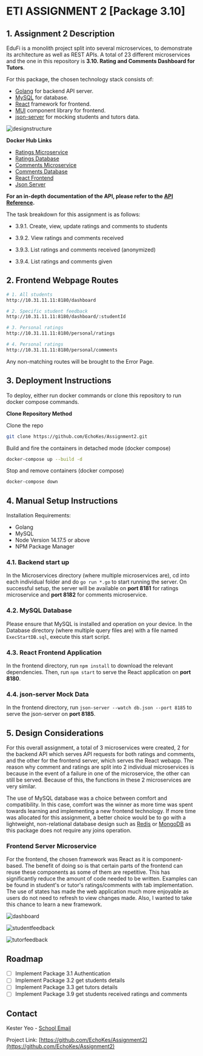 # ETI ASSIGNMENT 2 [Package 3.10]

## 1. Assignment 2 Description

EduFi is a monolith project split into several microservices, to demonstrate its architecture as well as REST APIs. A total of 23 different microservices and the one in this repository is **3.10. Rating and Comments Dashboard for Tutors**.

For this package, the chosen technology stack consists of:

- [Golang](https://go.dev/) for backend API server.
- [MySQL](https://www.mysql.com/) for database.
- [React](https://reactjs.org/) framework for frontend.
- [MUI](https://mui.com/) component library for frontend.
- [json-server](https://www.npmjs.com/package/json-server) for mocking students and tutors data.

![designstructure](images/designstructure.PNG)

**Docker Hub Links**

- [Ratings Microservice](https://hub.docker.com/repository/docker/echokes/18-rating_ms_image)
- [Ratings Database](https://hub.docker.com/repository/docker/echokes/18-rating_db_image)
- [Comments Microservice](https://hub.docker.com/repository/docker/echokes/18-comment_ms_image)
- [Comments Database](https://hub.docker.com/repository/docker/echokes/18-comment_db_image)
- [React Frontend](https://hub.docker.com/repository/docker/echokes/18-frontend_react_image)
- [Json Server](https://hub.docker.com/repository/docker/echokes/18-json_server_image)

**For an in-depth documentation of the API, please refer to the [API Reference](API_reference.md).**

The task breakdown for this assignment is as follows:

- 3.9.1. Create, view, update ratings and comments to students

- 3.9.2. View ratings and comments received

- 3.9.3. List ratings and comments received (anonymized)

- 3.9.4. List ratings and comments given

## 2. Frontend Webpage Routes

```sh
# 1. All students
http://10.31.11.11:8180/dashboard

# 2. Specific student feedback
http://10.31.11.11:8180/dashboard/:studentId

# 3. Personal ratings
http://10.31.11.11:8180/personal/ratings

# 4. Personal ratings
http://10.31.11.11:8180/personal/comments

```

Any non-matching routes will be brought to the Error Page.

## 3. Deployment Instructions

To deploy, either run docker commands or clone this repository to run docker compose commands.

**Clone Repository Method**

Clone the repo

```sh
git clone https://github.com/EchoKes/Assignment2.git
```

Build and fire the containers in detached mode (docker compose)

```sh
docker-compose up --build -d
```

Stop and remove containers (docker compose)

```sh
docker-compose down
```

## 4. Manual Setup Instructions

Installation Requirements:

- Golang
- MySQL
- Node Version 14.17.5 or above
- NPM Package Manager

### 4.1. Backend start up

In the Microservices directory (where multiple microservices are), cd into each individual folder and do `go run *.go` to start running the server. On successful setup, the server will be available on **port 8181** for ratings microservice and **port 8182** for comments microservice.

### 4.2. MySQL Database

Please ensure that MySQL is installed and operation on your device. In the Database directory (where multiple query files are) with a file named `ExecStartDB.sql`, execute this start script.

### 4.3. React Frontend Application

In the frontend directory, run `npm install` to download the relevant dependencies. Then, run `npm start` to serve the React application on **port 8180**.

### 4.4. json-server Mock Data

In the frontend directory, run `json-server --watch db.json --port 8185` to serve the json-server on **port 8185**.

## 5. Design Considerations

For this overall assignment, a total of 3 microservices were created, 2 for the backend API which serves API requests for both ratings and comments, and the other for the frontend server, which serves the React webapp. The reason why comment and ratings are split into 2 individual microservices is because in the event of a failure in one of the microservice, the other can still be served. Because of this, the functions in these 2 microservices are very similar.

The use of MySQL database was a choice between comfort and compatibility. In this case, comfort was the winner as more time was spent towards learning and implementing a new frontend technology. If more time was allocated for this assignment, a better choice would be to go with a lightweight, non-relational database design such as [Redis](https://redis.io/) or [MongoDB](https://www.mongodb.com/) as this package does not require any joins operation.

### Frontend Server Microservice

For the frontend, the chosen framework was React as it is component-based. The benefit of doing so is that certain parts of the frontend can reuse these components as some of them are repetitive. This has significantly reduce the amount of code needed to be written. Examples can be found in student's or tutor's ratings/comments with tab implementation. The use of states has made the web application much more enjoyable as users do not need to refresh to view changes made. Also, I wanted to take this chance to learn a new framework.

![dashboard](images/dashboard.PNG)

![studentfeedback](images/studentfeedback.PNG)

![tutorfeedback](images/tutorfeedback.PNG)

## Roadmap

- [ ] Implement Package 3.1 Authentication
- [ ] Implement Package 3.2 get students details
- [ ] Implement Package 3.3 get tutors details
- [ ] Implement Package 3.9 get students received ratings and comments

## Contact

Kester Yeo - [School Email](mailto:s10185261@connect.np.edu.sg)

Project Link: [https://github.com/EchoKes/Assignment2](https://github.com/EchoKes/Assignment2)
